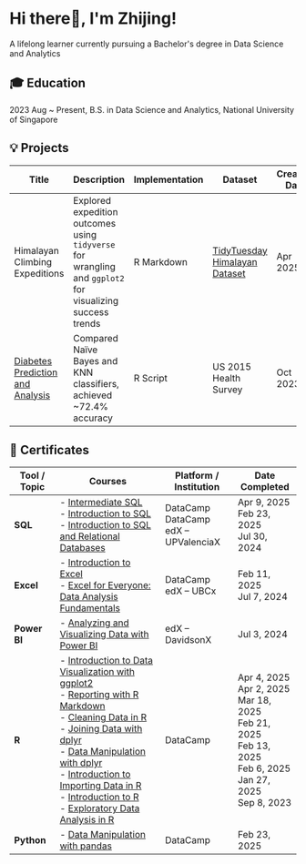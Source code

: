 # Hi there👋, I'm Zhijing!  
A lifelong learner currently pursuing a Bachelor's degree in Data Science and Analytics
## 🎓 Education
2023 Aug ~ Present, B.S. in Data Science and Analytics, National University of Singapore

## 💡 Projects

| Title                                | Description                                                                                         | Implementation                                                                                 | Dataset                                                                                          | Creation Date |
|-------------------------------------|-----------------------------------------------------------------------------------------------------|--------------------------------------------------------------------------------------------------|--------------------------------------------------------------------------------------------------|----------------|
| Himalayan Climbing Expeditions      | Explored expedition outcomes using `tidyverse` for wrangling and `ggplot2` for visualizing success trends | R Markdown                                                                                      | [TidyTuesday Himalayan Dataset](https://github.com/rfordatascience/tidytuesday/tree/main/data/2025/2025-01-21) | Apr 2025       |
| [Diabetes Prediction and Analysis](https://github.com/zhijing31/Diabetes-Statistical-Report)  | Compared Naïve Bayes and KNN classifiers, achieved ~72.4% accuracy                                  | R Script                                                                                         | US 2015 Health Survey                                                                             | Oct 2023       |


## 📜 Certificates

| Tool / Topic    | Courses                                                                                                           | Platform / Institution                         | Date Completed       |
|------------------|--------------------------------------------------------------------------------------------------------------------|------------------------------------------------|----------------------|
| **SQL**          | - [Intermediate SQL](https://www.datacamp.com/completed/statement-of-accomplishment/course/f459d7a85baf236e2b79078360ba0abc0dc08d10) <br> - [Introduction to SQL](https://www.datacamp.com/completed/statement-of-accomplishment/course/0de0cb10fac48079bf9466a6797f7d6220b16b3e) <br> - [Introduction to SQL and Relational Databases](https://courses.edx.org/certificates/217ee93123f940e3929778e7f137b4ba) | DataCamp <br> DataCamp <br> edX – UPValenciaX | Apr 9, 2025 <br> Feb 23, 2025 <br> Jul 30, 2024 |
| **Excel**        | - [Introduction to Excel](https://www.datacamp.com/completed/statement-of-accomplishment/course/69f30c5b586304f610a3f1998ae19e5e31200007) <br> - [Excel for Everyone: Data Analysis Fundamentals](https://courses.edx.org/certificates/f3bacd037cf242f5b9b84903584b5796) | DataCamp <br> edX – UBCx                       | Feb 11, 2025 <br> Jul 7, 2024 |
| **Power BI**     | - [Analyzing and Visualizing Data with Power BI](https://courses.edx.org/certificates/a6dc74bae2a34d8eaa0d0c99be4b0b7a) | edX – DavidsonX                                | Jul 3, 2024          |
| **R**            | - [Introduction to Data Visualization with ggplot2](https://www.datacamp.com/completed/statement-of-accomplishment/course/ab545ef4eb6b3e2b982e975b86605a71491a53ac) <br> - [Reporting with R Markdown](https://www.datacamp.com/completed/statement-of-accomplishment/course/7c322f37186b347607b18bec546b29c98d021b9a) <br> - [Cleaning Data in R](https://www.datacamp.com/completed/statement-of-accomplishment/course/f189aa76a67e2172ba1fd52d1dc5af098ffc2156) <br> - [Joining Data with dplyr](https://www.datacamp.com/completed/statement-of-accomplishment/course/93e301284c9f2f46facebb6f3164f1c323d44e14) <br> - [Data Manipulation with dplyr](https://www.datacamp.com/completed/statement-of-accomplishment/course/a6fa214ae2f3fd723e863f49505c13f82be104f6) <br> - [Introduction to Importing Data in R](https://www.datacamp.com/completed/statement-of-accomplishment/course/b517fa526808557a6a71d404751cf3ed3dc3fbde) <br> - [Introduction to R](https://www.datacamp.com/completed/statement-of-accomplishment/course/1e3ec380645770ce2543210a9da99b543bc6a5ad) <br> - [Exploratory Data Analysis in R](https://www.datacamp.com/completed/statement-of-accomplishment/course/55e5ab25a814ea65a3fc68b4c6ae9934c20c7b9a) | DataCamp | Apr 4, 2025 <br> Apr 2, 2025 <br> Mar 18, 2025 <br> Feb 21, 2025 <br> Feb 13, 2025 <br> Feb 6, 2025 <br> Jan 27, 2025 <br> Sep 8, 2023 |
| **Python**       | - [Data Manipulation with pandas](https://www.datacamp.com/completed/statement-of-accomplishment/course/5f757b94737f4e70636981526d0d81fb18ac8e71) | DataCamp | Feb 23, 2025 |
